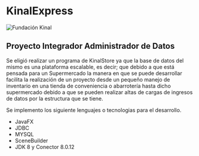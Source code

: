 # KinalExpress
![Fundación Kinal](https://encrypted-tbn0.gstatic.com/images?q=tbn:ANd9GcQ8Bne7PI_u8SPyd4mXifJzux6PODXvRtvqBBLndaFAKbWO-21gThMz0LW78Im1z9QT2Rg&usqp=CAU)
## Proyecto Integrador Administrador de Datos


Se eligió realizar un programa de KinalStore ya que la base de datos del mismo es una plataforma
escalable, es decir; que debido a que está pensada para un Supermercado la manera en que se
puede desarrollar facilita la realización de un proyecto desde un pequeño manejo de inventario en
una tienda de conveniencia o abarrotería hasta dicho supermercado debido a que se pueden realizar
altas de cargas de ingresos de datos por la estructura que se tiene.

Se implemento los siguiente lenguajes o tecnologias para el desarrollo.

- JavaFX
- JDBC
- MYSQL
- SceneBuilder
- JDK 8 y Conector 8.0.12



